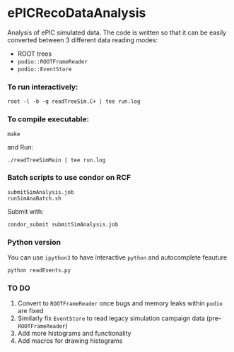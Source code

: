 # ePICRecoDataAnalysis
Analysis of ePIC simulated data. The code is written so that it can be easily converted between 3 different data reading modes:
- ROOT trees
- `podio::ROOTFrameReader`
- `podio::EventStore`

### To run interactively:

```Sh
root -l -b -q readTreeSim.C+ | tee run.log
```

### To compile executable:

```Sh
make
```

and Run:

```Sh
./readTreeSimMain | tee run.log
```

### Batch scripts to use condor on RCF

```Sh
submitSimAnalysis.job
runSimAnaBatch.sh
```
Submit with:

```Sh
condor_submit submitSimAnalysis.job
```

### Python version

You can use `ipython3` to have interactive `python` and autocomplete feauture

```Sh
python readEvents.py
```

### TO DO
1. Convert to `ROOTFrameReader` once bugs and memory leaks within `podio` are fixed
2. Similarly fix `EventStore` to read legacy simulation campaign data (pre-`ROOTFrameReader`)
3. Add more histograms and functionality
4. Add macros for drawing histograms